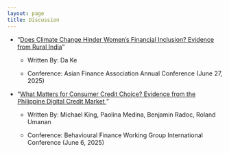 ```yaml
---
layout: page
title: Discussion
---
```


<!---
My research interests lie in real estate finance, urban economics, and corporate finance.
 My research can also be found in [Google Scholar](https://scholar.google.com/citations?user=yoon09269).
-->

 
- “[Does Climate Change Hinder Women’s Financial Inclusion? Evidence from
Rural India](link)” 

  - Written By: Da Ke
    
  - Conference: Asian Finance Association Annual Conference (June 27, 2025)


- “[What Matters for Consumer Credit Choice? Evidence from the Philippine Digital Credit Market ](link)”

  - Written By: Michael King, Paolina Medina, Benjamin Radoc, Roland Umanan
    
  - Conference: Behavioural Finance Working Group International Conference (June 6, 2025)

